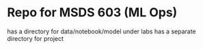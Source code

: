 # Repo for MSDS 603 (ML Ops)

has a directory for data/notebook/model under labs
has a separate directory for project